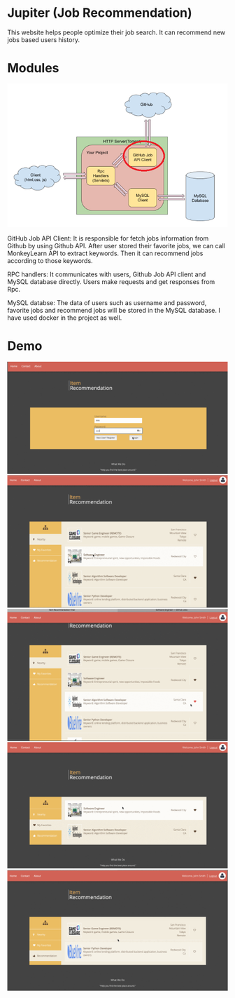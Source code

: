 # Jupiter (Job Recommendation)
This website helps people optimize their job search. It can recommend new jobs based users history. 

# Modules
![module](https://github.com/donghaof/Jupiter/blob/master/Demo/module.png)

GitHub Job API Client: It is responsible for fetch jobs information from Github by using Github API. After user stored their favorite jobs, we can call MonkeyLearn API to extract keywords. Then it can recommend jobs according to those keywords.

RPC handlers: It communicates with users, Github Job API client and MySQL database directly. Users make requests and get responses from Rpc. 

MySQL databse: The data of users such as username and password, favorite jobs and recommend jobs will be stored in the MySQL database. I have used docker in the project as well. 

# Demo
![module](https://github.com/donghaof/Jupiter/blob/master/Demo/demo1.png)
![module](https://github.com/donghaof/Jupiter/blob/master/Demo/demo2.png)
![module](https://github.com/donghaof/Jupiter/blob/master/Demo/demo3.png)
![module](https://github.com/donghaof/Jupiter/blob/master/Demo/demo4.png)
![module](https://github.com/donghaof/Jupiter/blob/master/Demo/demo5.png)
